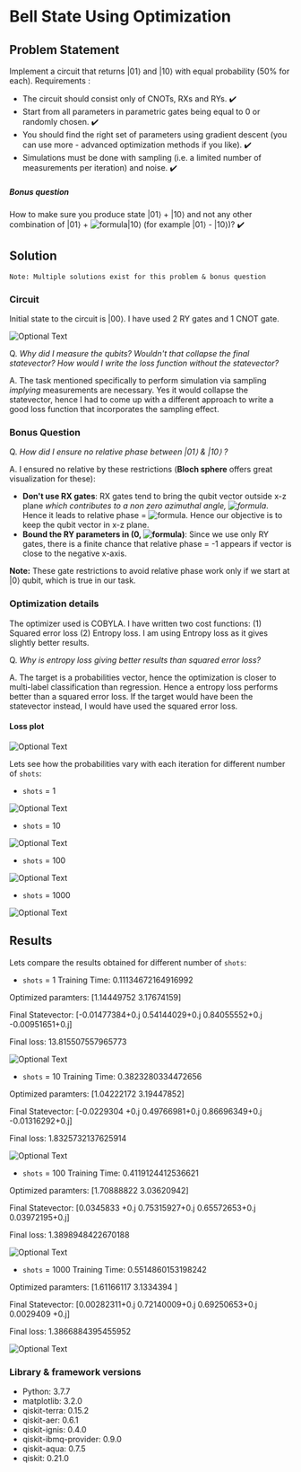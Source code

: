 # Bell State Using Optimization

## Problem Statement
Implement a circuit that returns |01⟩ and |10⟩ with equal probability (50% for each).
Requirements :
- The circuit should consist only of CNOTs, RXs and RYs. :heavy_check_mark:
- Start from all parameters in parametric gates being equal to 0 or randomly chosen. :heavy_check_mark:
- You should find the right set of parameters using gradient descent (you can use more - advanced optimization methods if you like). :heavy_check_mark:
- Simulations must be done with sampling (i.e. a limited number of measurements per iteration) and noise. :heavy_check_mark:

##### Bonus question
How to make sure you produce state  |01⟩  +  |10⟩  and not any other combination of |01⟩ + ![formula](https://render.githubusercontent.com/render/math?math=e^{i%20\phi})|10⟩ 
(for example |01⟩ - |10⟩)? :heavy_check_mark:

## Solution
`Note: Multiple solutions exist for this problem & bonus question`
### Circuit
Initial state to the circuit is |00⟩. I have used 2 RY gates and 1 CNOT gate.

![Optional Text](../master/plots/circuit.png)
  
Q. *Why did I measure the qubits? Wouldn't that collapse the final statevector? How would I write the loss function without the statevector?*
  
A. The task mentioned specifically to perform simulation via sampling *implying* measurements are necessary.
Yes it would collapse the statevector, hence I had to come up with a different approach to write a good loss function that incorporates the sampling effect. 



### Bonus Question
Q. *How did I ensure no relative phase between |01⟩ & |10⟩ ?*

A. I ensured no relative by these restrictions (**Bloch sphere** offers great visualization for these):
- **Don't use RX gates**: RX gates tend to bring the qubit vector outside x-z plane *which contributes to a non zero azimuthal angle, ![formula](https://render.githubusercontent.com/render/math?math=\phi)*. Hence it leads to relative phase = ![formula](https://render.githubusercontent.com/render/math?math=e^{i%20\phi}). Hence our objective is to keep the qubit vector in x-z plane.
- **Bound the RY parameters in (0, ![formula](https://render.githubusercontent.com/render/math?math=\pi))**: Since we use only RY gates, there is a finite chance that relative phase = -1 appears if vector is close to the negative x-axis.

**Note:** These gate restrictions to avoid relative phase work only if we start at |0⟩ qubit, which is true in our task.

### Optimization details
The optimizer used is COBYLA. I have written two cost functions: (1) Squared error loss (2) Entropy loss. I am using Entropy loss as it gives slightly better results. 

Q. *Why is entropy loss giving better results than squared error loss?*

A. The target is a probabilities vector, hence the optimization is closer to multi-label classification than regression. Hence a entropy loss performs better than a squared error loss. If the target would have been the statevector instead, I would have used the squared error loss. 


#### Loss plot

![Optional Text](../master/plots/LossCovergencePlot.png)

Lets see how the probabilities vary with each iteration for different number of `shots`:

- `shots` = 1

![Optional Text](../master/OptimizationGifs/Gifshots1.gif)

- `shots` = 10

![Optional Text](../master/OptimizationGifs/Gifshots10.gif)

- `shots` = 100

![Optional Text](../master/OptimizationGifs/Gifshots100.gif)

- `shots` = 1000

![Optional Text](../master/OptimizationGifs/Gifshots1000.gif)

## Results

Lets compare the results obtained for different number of `shots`:

- `shots` = 1
Training Time: 0.11134672164916992

Optimized paramters: [1.14449752 3.17674159]

Final Statevector: [-0.01477384+0.j  0.54144029+0.j  0.84055552+0.j -0.00951651+0.j]

Final loss: 13.815507557965773


![Optional Text](../master/plots/histogram_shots1.png)


- `shots` = 10
Training Time: 0.3823280334472656

Optimized paramters: [1.04222172 3.19447852]

Final Statevector: [-0.0229304 +0.j  0.49766981+0.j  0.86696349+0.j -0.01316292+0.j]

Final loss: 1.8325732137625914


![Optional Text](../master/plots/histogram_shots10.png)

- `shots` = 100
Training Time: 0.4119124412536621

Optimized paramters: [1.70888822 3.03620942]

Final Statevector: [0.0345833 +0.j 0.75315927+0.j 0.65572653+0.j 0.03972195+0.j]

Final loss: 1.3898948422670188


![Optional Text](../master/plots/histogram_shots100.png)

- `shots` = 1000
Training Time: 0.5514860153198242

Optimized paramters: [1.61166117 3.1334394 ]

Final Statevector: [0.00282311+0.j 0.72140009+0.j 0.69250653+0.j 0.0029409 +0.j]

Final loss: 1.3866884395455952

![Optional Text](../master/plots/histogram_shots1000.png)


### Library & framework versions
- Python: 3.7.7
- matplotlib: 3.2.0
- qiskit-terra: 0.15.2
- qiskit-aer: 0.6.1
- qiskit-ignis: 0.4.0
- qiskit-ibmq-provider: 0.9.0
- qiskit-aqua: 0.7.5
- qiskit: 0.21.0

